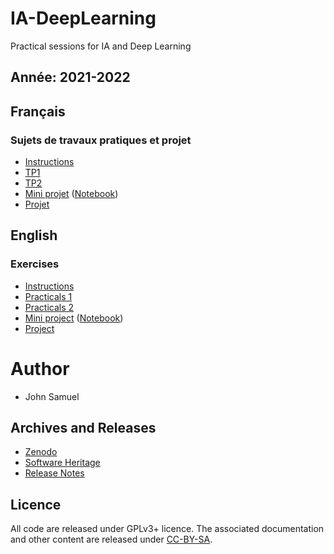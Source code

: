 # IA-DeepLearning
Practical sessions for IA and Deep Learning

## Année: 2021-2022
## Français
### Sujets de travaux pratiques et projet
* [Instructions](fr/README.md)
* [TP1](fr/TP1/TP1.ipynb)
* [TP2](fr/TP2/TP2.md)
* [Mini projet](fr/Projet/miniprojet.md) ([Notebook](fr/Projet/miniprojet-notebook.ipynb))
* [Projet](fr/Projet/projet.md)

## English 
### Exercises
* [Instructions](en/README.md)
* [Practicals 1](en/practical1/practical1.ipynb)
* [Practicals 2](en/practical2/practical2.md)
* [Mini project](en/Project/miniproject.md) ([Notebook](en/Project/miniproject-notebook.ipynb))
* [Project](en/Project/project.md)

# Author
* John Samuel

## Archives and Releases
* [Zenodo](https://doi.org/10.5281/zenodo.4452050)
* [Software Heritage](https://archive.softwareheritage.org/browse/origin/?origin_url=https://github.com/johnsamuelwrites/IA-DeepLearning)
* [Release Notes](RELEASE.md)

## Licence
All code are released under GPLv3+ licence. The associated documentation and other content are released under [CC-BY-SA](http://creativecommons.org/licenses/by-sa/4.0/).
